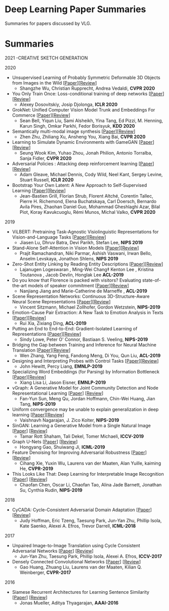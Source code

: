 # Deep Learning Paper Summaries

Summaries for papers discussed by VLG.

# Summaries
2021
-CREATIVE SKETCH GENERATION

2020
- Unsupervised Learning of Probably Symmetric Deformable 3D Objects from Images in the Wild [[Paper](https://arxiv.org/abs/1911.11130)][[Review](./summaries/Unsupervised_learning_for_3D_objects_from_images.md)]
    - Shangzhe Wu, Christian Rupprecht, Andrea Vedaldi, **CVPR 2020**
- You Only Train Once: Loss-conditional training of deep networks [[Paper](https://openreview.net/pdf?id=HyxY6JHKwr)][[Review](./summaries/You_only_train_once.md)]
    - Alexey Dosovitskiy, Josip Djolonga, **ICLR 2020**
- GrokNet: Unified Computer Vision Model Trunk and Embeddings For Commerce [[Paper](https://ai.facebook.com/research/publications/groknet-unified-computer-vision-model-trunk-and-embeddings-for-commerce)][[Review](./summaries/GrokNet.md)]
    - Sean Bell, Yiqun Liu, Sami Alsheikh, Yina Tang, Ed Pizzi, M. Henning, Karun Singh, Omkar Parkhi, Fedor Borisyuk, **KDD 2020**
- Semantically multi-modal image synthesis [[Paper](https://arxiv.org/abs/2003.12697)][[Review](./summaries/Semantically_multi-modal_image_synthesis.md)]
    - Zhen Zhu, Zhiliang Xu, Ansheng You, Xiang Bai, **CVPR 2020**
- Learning to Simulate Dynamic Environments with GameGAN [[Paper](http://arxiv.org/abs/2005.12126)][[Review](./summaries/GameGAN.md)]
    - Seung Wook Kim, Yuhao Zhou, Jonah Philion, Antonio Torralba, Sanja Fidler, **CVPR 2020**
- Adversarial Policies : Attacking deep reinforcement learning [[Paper](https://arxiv.org/abs/1905.10615)][[Review](./summaries/Adversarial_RL.md)]
    - Adam Gleave, Michael Dennis, Cody Wild, Neel Kant, Sergey Levine, Stuart Russell, **ICLR 2020**
- Bootstrap Your Own Latent: A New Approach to Self-Supervised Learning [[Paper](https://arxiv.org/abs/2006.07733)][[Review](./summaries/BYOL.md)]
    - Jean-Bastien Grill, Florian Strub, Florent Altché, Corentin Tallec, Pierre H. Richemond, Elena Buchatskaya, Carl Doersch, Bernardo Avila Pires, Zhaohan Daniel Guo, Mohammad Gheshlaghi Azar, Bilal Piot, Koray Kavukcuoglu, Rémi Munos, Michal Valko, **CVPR 2020**

2019
- ViLBERT: Pretraining Task-Agnostic Visiolinguistic Representations for Vision-and-Language Tasks [[Paper](https://arxiv.org/abs/1908.02265)][[Review](./summaries/ViLBERT.md)]
    - Jiasen Lu, Dhruv Batra, Devi Parikh, Stefan Lee, **NIPS 2019**
- Stand-Alone Self-Attention in Vision Models [[Paper](https://arxiv.org/abs/1906.05909)][[Review](./summaries/vision_attention.md)]
    - Prajit Ramachandran, Niki Parmar, Ashish Vaswani, Irwan Bello, Anselm Levskaya, Jonathon Shlens, **NIPS 2019** 
- Zero-Shot Entity Linking by Reading Entity Descriptions [[Paper](https://arxiv.org/abs/1906.07348)][[Review](./summaries/entity_linking.md)]
    - Lajanugen Logeswaran ,  Ming-Wei Chang‡ Kenton Lee ,  Kristina Toutanova , Jacob Devlin, Honglak Lee **ACL-2019**
- Do you know that Florence is packed with visitors? Evaluating state-of-the-art models of speaker commitment [[Paper](https://www.aclweb.org/anthology/P19-1412/)][[Review](./summaries/florence.md)]
    - Nanjiang Jiang and Marie-Catherine de Marneffe , **ACL-2019**
- Scene Representation Networks: Continuous 3D-Structure-Aware Neural Scene Representations [[Paper](https://papers.nips.cc/paper/8396-scene-representation-networks-continuous-3d-structure-aware-neural-scene-representations.pdf)][[Review](./summaries/srn.md)]
	- Vincent Sitzmann, Michael Zollhofer, Gordon Wetzstein, **NIPS-2019**
- Emotion-Cause Pair Extraction: A New Task to Emotion Analysis in Texts [[Paper](https://arxiv.org/abs/1906.01267)][[Review](./summaries/ecpe.md)]
	- Rui Xia, Zixiang Ding, **ACL-2019**
- Putting an End to End-to-End: Gradient-Isolated Learning of Representations [[Paper](https://papers.nips.cc/paper/8568-putting-an-end-to-end-to-end-gradient-isolated-learning-of-representations.pdf)][[Review](./summaries/infomax.md)]
    - Sindy Lowe, Peter O' Connor, Bastiaan S. Veeling, **NIPS-2019**
- Bridging the Gap between Training and Inference for Neural Machine Translation [[Paper](https://arxiv.org/abs/1906.02448)][[Review](./summaries/NMT_Gap.md)]
  	- Wen Zhang, Yang Feng, Fandong Meng, Di You, Qun Liu, **ACL-2019**
- Designing and Interpreting Probes with Control Tasks [[Paper](https://arxiv.org/abs/1909.03368)][[Review](./summaries/control_tasks.md)]
  	- John Hewitt, Percy Liang, **EMNLP-2019**
- Specializing Word Embeddings (for Parsing) by Information Bottleneck [[Paper](https://arxiv.org/abs/1910.00163)][[Review](./summaries/info_bottleneck.md)]
  	- Xiang Lisa Li, Jason Eisner, **EMNLP-2019**
- vGraph: A Generative Model for Joint Community Detection and Node Representational Learning [[Paper](https://arxiv.org/abs/1906.07159)] [[Review](./summaries/vgraph.md)]
	- Fan-Yun Sun, Meng Qu, Jordan Hoffmann, Chin-Wei Huang, Jian Tang, **NIPS-2019**
- Uniform convergence may be unable to explain generalization in deep learning [[Paper](https://arxiv.org/abs/1902.04742)][[Review](./summaries/uniform_convergence.md)]
    - Vaishnavh Nagarajan, J. Zico Kolter, **NIPS-2019**
- SinGAN: Learning a Generative Model from a Single Natural Image [[Paper](https://arxiv.org/pdf/1905.01164)] [[Review](./summaries/singan.md)]
    - Tamar Rott Shaham, Tali Dekel, Tomer Michaeli, **ICCV-2019**
- Graph U-Nets [[Paper](https://arxiv.org/abs/1905.05178)] [[Review](./summaries/graph_unet.md)]
	- Hongyang Gao, Shuiwang Ji, **ICML-2019**
- Feature Denoising for Improving Adversarial Robustness [[Paper](https://arxiv.org/pdf/1812.03411)] [[Review](./summaries/feature_denoising.md)]
	- Cihang Xie, Yuxin Wu, Laurens van der Maaten, Alan Yuille, kaiming He, **CVPR-2019**
- This Looks Like That: Deep Learning for Interpretable Image Recognition [[Paper](https://arxiv.org/pdf/1806.10574.pdf)] [[Review](./summaries/this_looks_like_that.md)]
	- Chaofan Chen, Oscar Li, Chaofan Tao, Alina Jade Barnett, Jonathan Su, Cynthia Rudin, **NIPS-2019**

2018

- CyCADA: Cycle-Consistent Adversarial Domain Adaptation [[Paper](https://arxiv.org/pdf/1711.03213.pdf)] [[Review](./summaries/cycada.md)]
	- Judy Hoffman, Eric Tzeng, Taesung Park, Jun-Yan Zhu, Phillip Isola, Kate Saenko, Alexei A. Efros, Trevor Darrell, **ICML-2018**


2017

- Unpaired Image-to-Image Translation using Cycle Consistent Adversarial Networks [[Paper](https://arxiv.org/abs/1703.10593)] [[Review](./summaries/cyclegan.md)]
	- Jun-Yan Zhu, Taesung Park, Phillip Isola, Alexei A. Efros, **ICCV-2017**
- Densely Connected Convolutional Networks [[Paper](https://arxiv.org/abs/1608.06993)] [[Review](./summaries/densenet.md)]
  	- Gao Huang, Zhuang Liu, Laurens van der Maaten, Kilian Q. Weinberger, **CVPR-2017**


	
2016

- Siamese Recurrent Architectures for Learning Sentence Similarity [[Paper](https://dl.acm.org/citation.cfm?id=3016291)] [[Review](./summaries/siamese.md)]
	- Jonas Mueller, Aditya Thyagarajan, **AAAI-2016**

